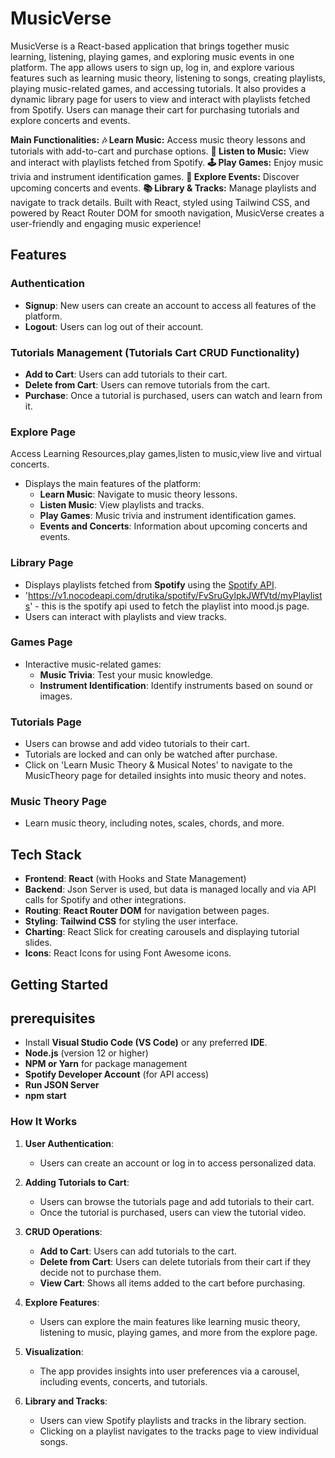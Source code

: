 # MusicVerse

MusicVerse is a React-based application that brings together music learning, listening, playing games, and exploring music events in one platform. The app allows users to sign up, log in, and explore various features such as learning music theory, listening to songs, creating playlists, playing music-related games, and accessing tutorials. It also provides a dynamic library page for users to view and interact with playlists fetched from Spotify. Users can manage their cart for purchasing tutorials and explore concerts and events.

**Main Functionalities:**
**🎶 Learn Music:** Access music theory lessons and tutorials with add-to-cart and purchase options.
**🎵 Listen to Music:** View and interact with playlists fetched from Spotify.
**🕹️ Play Games:** Enjoy music trivia and instrument identification games.
**🎤 Explore Events:** Discover upcoming concerts and events.
**📚 Library & Tracks:** Manage playlists and navigate to track details.
Built with React, styled using Tailwind CSS, and powered by React Router DOM for smooth navigation, MusicVerse creates a user-friendly and engaging music experience!

## Features

### Authentication
- **Signup**: New users can create an account to access all features of the platform.
- **Logout**: Users can log out of their account.

### Tutorials Management (Tutorials Cart CRUD Functionality)
- **Add to Cart**: Users can add tutorials to their cart.
- **Delete from Cart**: Users can remove tutorials from the cart.
- **Purchase**: Once a tutorial is purchased, users can watch and learn from it.
  
### Explore Page 
Access Learning Resources,play games,listen to music,view live and virtual concerts.
- Displays the main features of the platform:
  - **Learn Music**: Navigate to music theory lessons.
  - **Listen Music**: View playlists and tracks.
  - **Play Games**: Music trivia and instrument identification games.
  - **Events and Concerts**: Information about upcoming concerts and events.
  
### Library Page
- Displays playlists fetched from **Spotify** using the [Spotify API](https://developer.spotify.com/).
- 'https://v1.nocodeapi.com/drutika/spotify/FvSruGylpkJWfVtd/myPlaylists' - this is the spotify api used to fetch the playlist into mood.js page.
- Users can interact with playlists and view tracks.

### Games Page
- Interactive music-related games:
  - **Music Trivia**: Test your music knowledge.
  - **Instrument Identification**: Identify instruments based on sound or images.

### Tutorials Page
- Users can browse and add video tutorials to their cart.
- Tutorials are locked and can only be watched after purchase.
- Click on 'Learn Music Theory & Musical Notes' to navigate to the MusicTheory page for detailed insights into music theory and notes.

### Music Theory Page
- Learn music theory, including notes, scales, chords, and more.

## Tech Stack

- **Frontend**: **React** (with Hooks and State Management)
- **Backend**: Json Server is used, but data is managed locally and via API calls for Spotify and other integrations.
- **Routing**: **React Router DOM** for navigation between pages.
- **Styling**: **Tailwind CSS** for styling the user interface.
- **Charting**: React Slick for creating carousels and displaying tutorial slides.
- **Icons**: React Icons for using Font Awesome icons.
  
## Getting Started

## prerequisites 
- Install **Visual Studio Code (VS Code)** or any preferred **IDE**.
- **Node.js** (version 12 or higher)
- **NPM or Yarn** for package management
- **Spotify Developer Account** (for API access)
- **Run JSON Server**
- **npm start**

### How It Works

1. **User Authentication**:
   - Users can create an account or log in to access personalized data.
   
2. **Adding Tutorials to Cart**:
   - Users can browse the tutorials page and add tutorials to their cart.
   - Once the tutorial is purchased, users can view the tutorial video.

3. **CRUD Operations**:
   - **Add to Cart**: Users can add tutorials to the cart.
   - **Delete from Cart**: Users can delete tutorials from their cart if they decide not to purchase them.
   - **View Cart**: Shows all items added to the cart before purchasing.

4. **Explore Features**:
   - Users can explore the main features like learning music theory, listening to music, playing games, and more from the explore page.
   
5. **Visualization**:
   - The app provides insights into user preferences via a carousel, including events, concerts, and tutorials.

6. **Library and Tracks**:
   - Users can view Spotify playlists and tracks in the library section.
   - Clicking on a playlist navigates to the tracks page to view individual songs.


